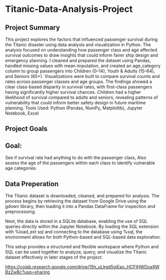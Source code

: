 # Titanic-Data-Analysis-Project


## Project Summary
This project explores the factors that influenced passenger survival during the Titanic disaster using data analysis and visualization in Python. The analysis focused on understanding how passenger class and age affected survival outcomes to draw insights that could inform fairer ship design and emergency planning. I cleaned and prepared the dataset using Pandas, handled missing values with mean imputation, and created an age_category column to group passengers into Children (0–14), Youth & Adults (15–64), and Seniors (65+). Visualizations were built to compare survival counts and rates across passenger classes and age groups. The findings showed a clear class-based disparity in survival rates, with first-class passengers having significantly higher survival chances. Children had a higher likelihood of survival compared to adults and seniors, revealing patterns of vulnerability that could inform better safety design in future maritime planning. Tools Used: Python (Pandas, NumPy, Matplotlib), Jupyter Notebook, Excel

## Project Goals

## Goal:
See if survival rate had anything to do with the passenger class, Also assess the age of the passengers within each class to identify vulnerable age categories.

## Data Preperation

The Titanic dataset is downloaded, cleaned, and prepared for analysis. The process begins by retrieving the dataset from Google Drive using the gdown library, then loading it into a Pandas DataFrame for inspection and preprocessing.

Next, the data is stored in a SQLite database, enabling the use of SQL queries directly within the Jupyter Notebook. By loading the SQL extension with %load_ext sql and connecting to the database using %sql, the environment allows for both Python-based and SQL-based data exploration.

This setup provides a structured and flexible workspace where Python and SQL can be used together to analyze, query, and visualize the Titanic dataset effectively in later stages of the project.

https://colab.research.google.com/drive/15h_uLkgd5giEao_HCFlHWDoa9WBzZwBc?usp=sharing
